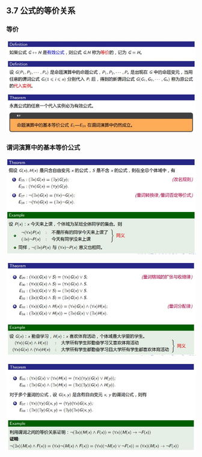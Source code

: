 ## 3.7 公式的等价关系
### 等价
![5](https://github.com/Alex5Moon/mooc/blob/master/DiscreteMathematics/3PredicateLogic2/pic/5.JPG)
### 谓词演算中的基本等价公式
![6](https://github.com/Alex5Moon/mooc/blob/master/DiscreteMathematics/3PredicateLogic2/pic/6.JPG)
> 
![7](https://github.com/Alex5Moon/mooc/blob/master/DiscreteMathematics/3PredicateLogic2/pic/7.JPG)
> 
![8](https://github.com/Alex5Moon/mooc/blob/master/DiscreteMathematics/3PredicateLogic2/pic/8.JPG)

